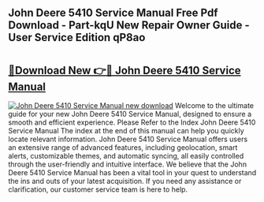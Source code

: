 ## John Deere 5410 Service Manual Free Pdf Download - Part-kqU New Repair Owner Guide - User Service Edition qP8ao

# <h2><a href="http://bc87089.oget.top/?id=John+Deere+5410+Service+Manual">🔗Download New 👉🔴 John Deere 5410 Service Manual</a></h2>

[![John Deere 5410 Service Manual new download](https://i.imgur.com/5g1atiW.png)](http://bc87089.oget.top/?id=John+Deere+5410+Service+Manual)
Welcome to the ultimate guide for your new John Deere 5410 Service Manual, designed to ensure a smooth and efficient experience. Please Refer to the Index John Deere 5410 Service Manual The index at the end of this manual can help you quickly locate relevant information. John Deere 5410 Service Manual offers users an extensive range of advanced features, including geolocation, smart alerts, customizable themes, and automatic syncing, all easily controlled through the user-friendly and intuitive interface. We believe that the John Deere 5410 Service Manual has been a vital tool in your quest to understand the ins and outs of your latest acquisition. If you need any assistance or clarification, our customer service team is here to help.
